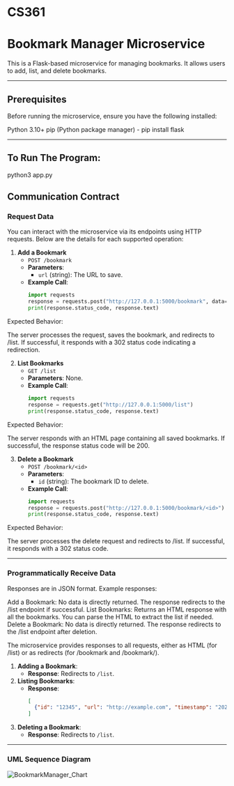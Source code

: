 # CS361

# Bookmark Manager Microservice

This is a Flask-based microservice for managing bookmarks. It allows users to add, list, and delete bookmarks.

---

## Prerequisites

Before running the microservice, ensure you have the following installed:

Python 3.10+
pip (Python package manager) - pip install flask

---

## To Run The Program:

python3 app.py


## Communication Contract

### **Request Data**
You can interact with the microservice via its endpoints using HTTP requests. Below are the details for each supported operation:

1. **Add a Bookmark**
   - `POST /bookmark`
   - **Parameters**: 
     - `url` (string): The URL to save.
   - **Example Call**:
     ```python
     import requests
     response = requests.post("http://127.0.0.1:5000/bookmark", data={"url": "http://example.com"})
     print(response.status_code, response.text)
     ```
Expected Behavior:

The server processes the request, saves the bookmark, and redirects to /list.
If successful, it responds with a 302 status code indicating a redirection.

2. **List Bookmarks**
   - `GET /list`
   - **Parameters**: None.
   - **Example Call**:
     ```python
     import requests
     response = requests.get("http://127.0.0.1:5000/list")
     print(response.status_code, response.text)
     ```
Expected Behavior:

The server responds with an HTML page containing all saved bookmarks.
If successful, the response status code will be 200.

3. **Delete a Bookmark**
   - `POST /bookmark/<id>`
   - **Parameters**: 
     - `id` (string): The bookmark ID to delete.
   - **Example Call**:
     ```python
     import requests
     response = requests.post("http://127.0.0.1:5000/bookmark/<id>")
     print(response.status_code, response.text)
     ```

Expected Behavior:

The server processes the delete request and redirects to /list.
If successful, it responds with a 302 status code.

---

### **Programmatically Receive Data**
Responses are in JSON format. Example responses:

Add a Bookmark: No data is directly returned. The response redirects to the /list endpoint if successful.
List Bookmarks: Returns an HTML response with all the bookmarks. You can parse the HTML to extract the list if needed.
Delete a Bookmark: No data is directly returned. The response redirects to the /list endpoint after deletion.

The microservice provides responses to all requests, either as HTML (for /list) or as redirects (for /bookmark and /bookmark/<id>). 

1. **Adding a Bookmark**:
   - **Response**: Redirects to `/list`.
2. **Listing Bookmarks**:
   - **Response**:
     ```json
     [
       {"id": "12345", "url": "http://example.com", "timestamp": "2024-11-18 10:00:00"}
     ]
     ```
3. **Deleting a Bookmark**:
   - **Response**: Redirects to `/list`.

---

### **UML Sequence Diagram**
![BookmarkManager_Chart](https://github.com/user-attachments/assets/6f3a0f3d-8b07-496a-8366-a5941c305c14)

